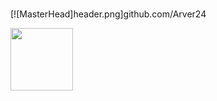 ###
[![MasterHead]header.png]github.com/Arver24

<a href="URL_REDIRECT" target="blank"><img align="center" src="URL_TO_YOUR_IMAGE" height="100" /></a>
